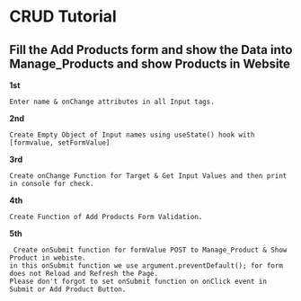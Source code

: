 # CRUD Tutorial
## Fill the Add Products form and show the Data into Manage_Products and show Products in Website

**1st**
    
    Enter name & onChange attributes in all Input tags.

**2nd**
    
    Create Empty Object of Input names using useState() hook with [formvalue, setFormValue]

**3rd**
    
    Create onChange Function for Target & Get Input Values and then print in console for check.

**4th**
    
    Create Function of Add Products Form Validation.

**5th**
   
     Create onSubmit function for formValue POST to Manage_Product & Show Product in webiste.
    in this onSubmit function we use argument.preventDefault(); for form does not Reload and Refresh the Page.
    Please don't forgot to set onSubmit function on onClick event in Submit or Add Product Button.
